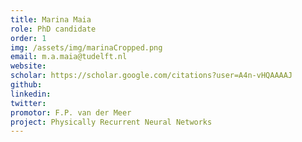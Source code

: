 ```yaml
---
title: Marina Maia
role: PhD candidate
order: 1
img: /assets/img/marinaCropped.png
email: m.a.maia@tudelft.nl
website: 
scholar: https://scholar.google.com/citations?user=A4n-vHQAAAAJ
github: 
linkedin: 
twitter: 
promotor: F.P. van der Meer
project: Physically Recurrent Neural Networks
---
```

